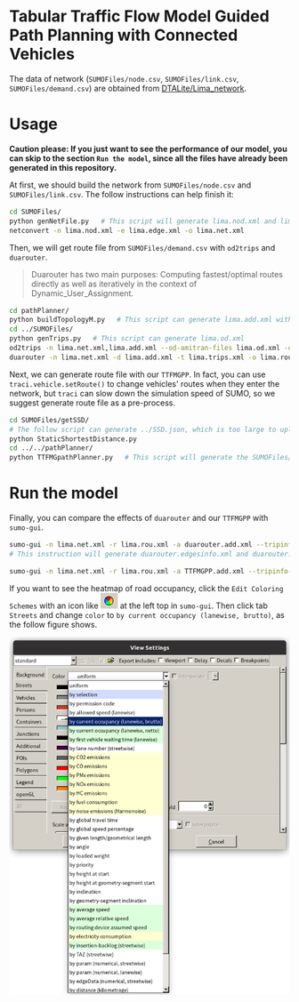 # Tabular Traffic Flow Model Guided Path Planning with Connected Vehicles

The data of network (`SUMOFiles/node.csv`, `SUMOFiles/link.csv`, `SUMOFiles/demand.csv`) are obtained from [DTALite/Lima_network](https://github.com/asu-trans-ai-lab/DTALite/tree/main/dataset/08_Lima_network).

# Usage

**Caution please: If you just want to see the performance of our model, you can skip to the section `Run the model`, since all the files have already been generated in this repository.**

At first, we should build the network from `SUMOFiles/node.csv` and `SUMOFiles/link.csv`. The follow instructions can help finish it:

```bash
cd SUMOFiles/
python genNetFile.py   # This script will generate lima.nod.xml and lima.edge.xml
netconvert -n lima.nod.xml -e lima.edge.xml -o lima.net.xml
```

Then, we will get route file from `SUMOFiles/demand.csv` with `od2trips` and `duarouter`.

> Duarouter has two main purposes: Computing fastest/optimal routes directly as well as iteratively in the context of Dynamic_User_Assignment.

```bash
cd pathPlanner/
python buildTopologyM.py   # This script can generate lima.add.xml with TAZ-zones
cd ../SUMOFiles/
python genTrips.py   # This script can generate lima.od.xml
od2trips -n lima.net.xml,lima.add.xml --od-amitran-files lima.od.xml -o lima.trips.xml
duarouter -n lima.net.xml -d lima.add.xml -t lima.trips.xml -o lima.rou.xml
```

Next, we can generate route file with our `TTFMGPP`. In fact, you can use `traci.vehicle.setRoute()` to change vehicles' routes when they enter the network, but `traci` can slow down the simulation speed of SUMO, so we suggest generate route file as a pre-process.

```bash
cd SUMOFiles/getSSD/
# The follow script can generate ../SSD.json, which is too large to upload to github, so you should generate it by yourself.
python StaticShortestDistance.py   
cd ../../pathPlanner/
python TTFMGpathPlanner.py   # This script will generate the SUMOFiles/TTFMGPP.rou.xml.
```

# Run the model

Finally, you can compare the effects of `duarouter` and our `TTFMGPP` with `sumo-gui`.

```bash
sumo-gui -n lima.net.xml -r lima.rou.xml -a duarouter.add.xml --tripinfo-output duarouter.tripinfo.xml
# This instruction will generate duarouter.edgesinfo.xml and duarouter.tripinfo.xml additionally. which can help you analyze the efficiency.
```

```bash
sumo-gui -n lima.net.xml -r lima.rou.xml -a TTFMGPP.add.xml --tripinfo-output TTFMGPP.tripinfo.xml
```

If you want to see the heatmap of road occupancy, click the `Edit Coloring Schemes` with an icon like ![img](resources/editColoringSchemes.png) at the left top in `sumo-gui`. Then click tab `Streets` and change `color` to `by current occupancy (lanewise, brutto)`, as the follow figure shows.

![img](resources/heatmapSettings.png)

